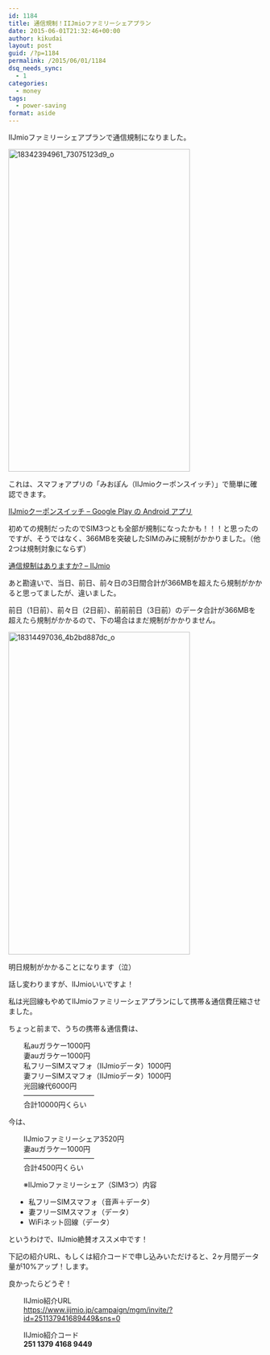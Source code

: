 ```yaml
---
id: 1184
title: 通信規制！IIJmioファミリーシェアプラン
date: 2015-06-01T21:32:46+00:00
author: kikudai
layout: post
guid: /?p=1184
permalink: /2015/06/01/1184
dsq_needs_sync:
  - 1
categories:
  - money
tags:
  - power-saving
format: aside
---
```

IIJmioファミリーシェアプランで通信規制になりました。

<a title="IIJmio通信規制, on Flickr" href="https://www.flickr.com/photos/125776803@N07/18154683250" target="_blank"><img src="https://c4.staticflickr.com/8/7728/18154683250_c78def0451_z.jpg" alt="18342394961_73075123d9_o" width="360" height="640" /></a>
  
<!--more-->

これは、スマフォアプリの「みおぽん（IIJmioクーポンスイッチ）」で簡単に確認できます。

<a href="https://play.google.com/store/apps/details?id=jp.ad.iij.couponswitch&hl=ja" target="_blank">IIJmioクーポンスイッチ &#8211; Google Play の Android アプリ</a>

初めての規制だったのでSIM3つとも全部が規制になったかも！！！と思ったのですが、そうではなく、366MBを突破したSIMのみに規制がかかりました。（他2つは規制対象にならず）

<a href="https://help.iijmio.jp/app/answers/detail/a_id/61/related/1" target="_blank">通信規制はありますか? &#8211; IIJmio</a>

あと勘違いで、当日、前日、前々日の3日間合計が366MBを超えたら規制がかかると思ってましたが、違いました。

前日（1日前）、前々日（2日前）、前前前日（3日前）のデータ合計が366MBを超えたら規制がかかるので、下の場合はまだ規制がかかりません。

<a title="IIJmio明日から通信規制（泣）, on Flickr" href="https://www.flickr.com/photos/125776803@N07/18154683160" target="_blank"><img src="https://c1.staticflickr.com/9/8830/18154683160_8a8c70656a_z.jpg" alt="18314497036_4b2bd887dc_o" width="360" height="640" /></a>

明日規制がかかることになります（泣）

話し変わりますが、IIJmioいいですよ！

私は光回線もやめてIIJmioファミリーシェアプランにして携帯＆通信費圧縮させました。

ちょっと前まで、うちの携帯＆通信費は、

<p style="padding-left: 30px;">
  私auガラケー1000円<br /> 妻auガラケー1000円<br /> 私フリーSIMスマフォ（IIJmioデータ）1000円<br /> 妻フリーSIMスマフォ（IIJmioデータ）1000円<br /> 光回線代6000円<br /> &#8212;&#8212;&#8212;&#8212;&#8212;&#8212;&#8212;&#8212;&#8212;&#8212;<br /> 合計10000円くらい
</p>

今は、

<p style="padding-left: 30px;">
  IIJmioファミリーシェア3520円<br /> 妻auガラケー1000円<br /> &#8212;&#8212;&#8212;&#8212;&#8212;&#8212;&#8212;&#8212;&#8212;&#8212;<br /> 合計4500円くらい
</p>

<p style="padding-left: 30px;">
  ※IIJmioファミリーシェア（SIM3つ）内容
</p>

<ul style="padding-left: 40px;">
  <li>
    私フリーSIMスマフォ（音声＋データ）
  </li>
  <li>
    妻フリーSIMスマフォ（データ）
  </li>
  <li>
    WiFiネット回線（データ）
  </li>
</ul>

というわけで、IIJmio絶賛オススメ中です！

下記の紹介URL、もしくは紹介コードで申し込みいただけると、2ヶ月間データ量が10%アップ！します。

良かったらどうぞ！

<p style="padding-left: 30px;">
  IIJmio紹介URL<br /> <a href="https://www.iijmio.jp/campaign/mgm/invite/?id=251137941689449&sns=0" target="_blank">https://www.iijmio.jp/campaign/mgm/invite/?id=251137941689449&sns=0</a>
</p>

<p style="padding-left: 30px;">
  IIJmio紹介コード<br /> <strong>251 1379 4168 9449</strong>
</p>